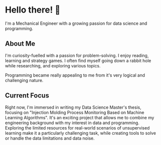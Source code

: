 # Hello there! 👋

I'm a Mechanical Engineer with a growing passion for data science and programming.

## About Me

I'm curiosity-fuelled with a passion for problem-solving. I enjoy reading, learning and strategy games.
I often find myself going down a rabbit hole while researching, and exploring various topics.

Programming became really appealing to me from it's very logical and challenging nature.

## Current Focus

Right now, I'm immersed in writing my Data Science Master's thesis, focusing on "Injection Molding Process Monitoring Based on Machine Learning Algorithms". It's an exciting project that allows me to combine my engineering background with my interest in data and programming. Exploring the limited resources for real-world scenarios of unsupervised learning make it a particularly challenging task, while creating tools to solve or handle the data limitations and data noise.
